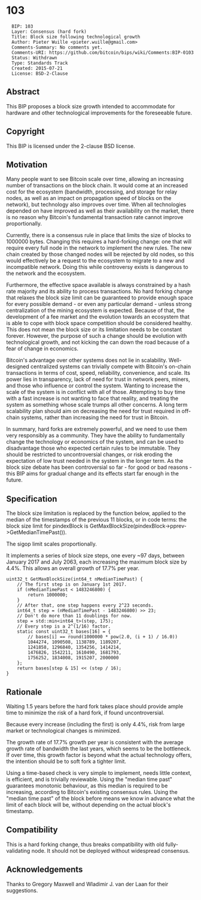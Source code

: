# 103

      BIP: 103
      Layer: Consensus (hard fork)
      Title: Block size following technological growth
      Author: Pieter Wuille <pieter.wuille@gmail.com>
      Comments-Summary: No comments yet.
      Comments-URI: https://github.com/bitcoin/bips/wiki/Comments:BIP-0103
      Status: Withdrawn
      Type: Standards Track
      Created: 2015-07-21
      License: BSD-2-Clause

## Abstract

This BIP proposes a block size growth intended to accommodate for
hardware and other technological improvements for the foreseeable
future.

## Copyright

This BIP is licensed under the 2-clause BSD license.

## Motivation

Many people want to see Bitcoin scale over time, allowing an increasing
number of transactions on the block chain. It would come at an increased
cost for the ecosystem (bandwidth, processing, and storage for relay
nodes, as well as an impact on propagation speed of blocks on the
network), but technology also improves over time. When all technologies
depended on have improved as well as their availability on the market,
there is no reason why Bitcoin\'s fundamental transaction rate cannot
improve proportionally.

Currently, there is a consensus rule in place that limits the size of
blocks to 1000000 bytes. Changing this requires a hard-forking change:
one that will require every full node in the network to implement the
new rules. The new chain created by those changed nodes will be rejected
by old nodes, so this would effectively be a request to the ecosystem to
migrate to a new and incompatible network. Doing this while controversy
exists is dangerous to the network and the ecosystem.

Furthermore, the effective space available is always constrained by a
hash rate majority and its ability to process transactions. No hard
forking change that relaxes the block size limit can be guaranteed to
provide enough space for every possible demand - or even any particular
demand - unless strong centralization of the mining ecosystem is
expected. Because of that, the development of a fee market and the
evolution towards an ecosystem that is able to cope with block space
competition should be considered healthy. This does not mean the block
size or its limitation needs to be constant forever. However, the
purpose of such a change should be evolution with technological growth,
and not kicking the can down the road because of a fear of change in
economics.

Bitcoin\'s advantage over other systems does not lie in scalability.
Well-designed centralized systems can trivially compete with Bitcoin\'s
on-chain transactions in terms of cost, speed, reliability, convenience,
and scale. Its power lies in transparency, lack of need for trust in
network peers, miners, and those who influence or control the system.
Wanting to increase the scale of the system is in conflict with all of
those. Attempting to buy time with a fast increase is not wanting to
face that reality, and treating the system as something whose scale
trumps all other concerns. A long term scalability plan should aim on
decreasing the need for trust required in off-chain systems, rather than
increasing the need for trust in Bitcoin.

In summary, hard forks are extremely powerful, and we need to use them
very responsibly as a community. They have the ability to fundamentally
change the technology or economics of the system, and can be used to
disadvantage those who expected certain rules to be immutable. They
should be restricted to uncontroversial changes, or risk eroding the
expectation of low trust needed in the system in the longer term. As the
block size debate has been controversial so far - for good or bad
reasons - this BIP aims for gradual change and its effects start far
enough in the future.

## Specification

The block size limitation is replaced by the function below, applied to
the median of the timestamps of the previous 11 blocks, or in code
terms: the block size limit for pindexBlock is
GetMaxBlockSize(pindexBlock-\>pprev-\>GetMedianTimePast()).

The sigop limit scales proportionally.

It implements a series of block size steps, one every \~97 days, between
January 2017 and July 2063, each increasing the maximum block size by
4.4%. This allows an overall growth of 17.7% per year.

    uint32_t GetMaxBlockSize(int64_t nMedianTimePast) {
        // The first step is on January 1st 2017.
        if (nMedianTimePast < 1483246800) {
            return 1000000;
        }
        // After that, one step happens every 2^23 seconds.
        int64_t step = (nMedianTimePast - 1483246800) >> 23;
        // Don't do more than 11 doublings for now.
        step = std::min<int64_t>(step, 175);
        // Every step is a 2^(1/16) factor.
        static const uint32_t bases[16] = {
            // bases[i] == round(1000000 * pow(2.0, (i + 1) / 16.0))
            1044274, 1090508, 1138789, 1189207,
            1241858, 1296840, 1354256, 1414214,
            1476826, 1542211, 1610490, 1681793,
            1756252, 1834008, 1915207, 2000000
        };
        return bases[step & 15] << (step / 16);
    }

## Rationale

Waiting 1.5 years before the hard fork takes place should provide ample
time to minimize the risk of a hard fork, if found uncontroversial.

Because every increase (including the first) is only 4.4%, risk from
large market or technological changes is minimized.

The growth rate of 17.7% growth per year is consistent with the average
growth rate of bandwidth the last years, which seems to be the
bottleneck. If over time, this growth factor is beyond what the actual
technology offers, the intention should be to soft fork a tighter limit.

Using a time-based check is very simple to implement, needs little
context, is efficient, and is trivially reviewable. Using the \"median
time past\" guarantees monotonic behaviour, as this median is required
to be increasing, according to Bitcoin\'s existing consensus rules.
Using the \"median time past\" of the block before means we know in
advance what the limit of each block will be, without depending on the
actual block\'s timestamp.

## Compatibility

This is a hard forking change, thus breaks compatibility with old
fully-validating node. It should not be deployed without widespread
consensus.

## Acknowledgements

Thanks to Gregory Maxwell and Wladimir J. van der Laan for their
suggestions.
